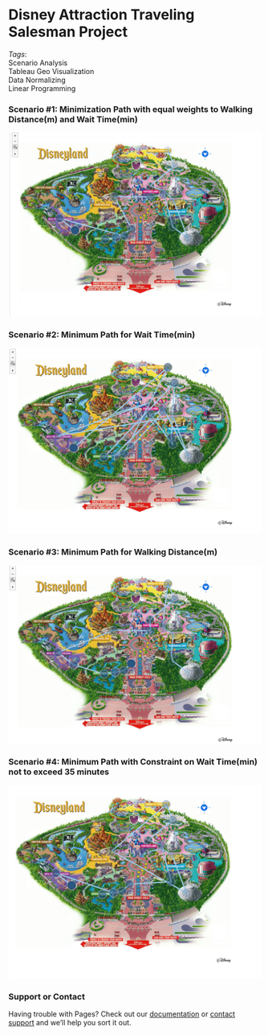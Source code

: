 # **Disney Attraction Traveling Salesman Project**
_Tags_: <br/>
Scenario Analysis <br/>
Tableau Geo Visualization <br/>
Data Normalizing <br/>
Linear Programming <br/>

### Scenario #1: Minimization Path with equal weights to Walking Distance(m) and Wait Time(min)
![](dis.PNG)


### Scenario #2: Minimum Path for Wait Time(min)
![](diswait.PNG)



### Scenario #3: Minimum Path for Walking Distance(m)
![](diswalk.PNG)


### Scenario #4: Minimum Path with Constraint on Wait Time(min) not to exceed 35 minutes
![](dis35.PNG)





### Support or Contact

Having trouble with Pages? Check out our [documentation](https://help.github.com/categories/github-pages-basics/) or [contact support](https://github.com/contact) and we’ll help you sort it out.
